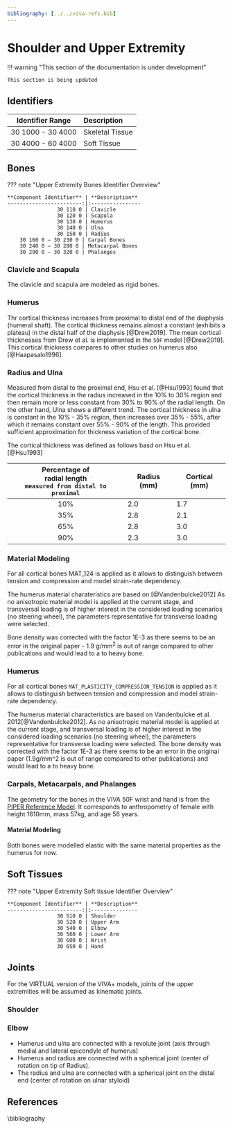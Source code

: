 ```yaml
---
bibliography: [../../viva-refs.bib]
---
```

# Shoulder and Upper Extremity

!!! warning "This section of the documentation is under development"
    
    This section is being updated

## Identifiers


**Identifier Range** | **Description**
:-------------------:|:---------------
  30 1000 - 30 4000  | Skeletal Tissue
  30 4000 - 60 4000  | Soft Tissue

## Bones

??? note "Upper Extremity Bones Identifier Overview"

    **Component Identifier** | **Description**
    ------------------------:|:----------------
                    30 110 0 | Clavicle
                    30 120 0 | Scapula
                    30 130 0 | Humerus
                    30 140 0 | Ulna
                    30 150 0 | Radius
        30 160 0 – 30 230 0 | Carpal Bones
        30 240 0 – 30 280 0 | Metacarpal Bones
        30 290 0 – 30 320 0 | Phalanges

### Clavicle and Scapula 

The clavicle and scapula are modeled as rigid bones. 

### Humerus

Thr cortical thickness increases from proximal to distal end of the diaphysis (humeral shaft). The cortical thickness remains almost a constant (exhibits a plateau) in the distal half of the diaphysis [@Drew2019]. The mean cortical thicknesses from Drew et al. is implemented in the `50F` model [@Drew2019]. This cortical thickness compares to other studies on humerus also [@Haapasalo1996].

### Radius and Ulna

Measured from distal to the proximal end, Hsu et al. [@Hsu1993] found that
the cortical thickness in the radius increased in the 10% to 30% region and then remain more or less constant from 30% to 90% of the radial length.
On the other hand, Ulna shows a different trend. The cortical thickness in ulna is constant in the 10% - 35% region, then increases over 35% - 55%, after which it remains constant over 55% - 90% of the length. 
This provided sufficient approximation for thickness variation of the cortical bone.

The cortical thickness was defined as follows basd on Hsu et al. [@Hsu1993]

| Percentage of <br/> radial length <br/> `measured from distal to proximal` | Radius (mm) | Cortical (mm) |
|:--------------------------------------------------------------------------:|-------------|---------------|
|                                    10%                                     | 2.0         | 1.7           |
|                                    35%                                     | 2.8         | 2.1           |
|                                    65%                                     | 2.8         | 3.0           |
|                                    90%                                     | 2.3         | 3.0           |


<!-- !!! tip "Note for future implementation: Influence of age"

    Effect of aging on the radius-ulna geometry [@Bouxsein1994]: The cortical area does not seem to change, but the total cross-sectional area increased with age. -->

### Material Modeling

For all cortical bones MAT_124 is applied as it allows to distinguish between tension and compression and model strain-rate dependency.

The humerus material charateristics are based on [@Vandenbulcke2012] As no anisotropic material model is applied at the current stage, and transversal loading is of higher interest in the considered loading scenarios (no steering wheel), the parameters representative for transverse loading were selected.

Bone density was corrected with the factor 1E-3 as there seems to be an error in the original paper - 1.9 g/mm$^2$ is out of range compared to other publications and would lead to a to heavy bone. 
<!-- 
TODO: Implement strain rate dependency and plasticity (compression and tension).
 -->

### Humerus

For all cortical bones `MAT_PLASTICITY_COMPRESSION_TENSION` is applied as it allows to distinguish between tension and compression and model strain-rate dependency.

The humerus material characteristics are based on Vandenbulcke et al. 2012[@Vandenbulcke2012]. As no anisotropic material model is applied at the current stage, and transversal loading is of higher interest in the considered loading scenarios (no steering wheel), the parameters representative for transverse loading were selected. The bone density was corrected with the factor 1E-3 as there seems to be an error in the original paper (1.9g/mm^2 is out of range compared to other publications) and would lead to a to heavy bone. 

<!-- TODO: Implement strain rate dependency and plasticity (compression and tension). 

Notes for future improvements:

For HUMOS [@Duprey2007], ratios between traction and compression parameters were calculated. Compression parameters divided by the traction parameters of these animal humerus gave the following ratios:

    For the Young modulus E: between 0.34 and 0.5 (0.3 applied)

    For the maximum stress σ max: between 1.15 and 1.5 (1.5 applied)

    For the maximum strain ∊ max: between 2.5 and 3 (2.67 applied)

Using these ratios, compression parameters were found from human traction parameters as follows:

    Young modulus E = 6000 MPa

    Poisson's coefficient ν = 0.3

    Maximum stress σ max = 135 MPa

    Maximum strain ∊ max = 0.04

Tension parameters described in the same publication:

    Young modulus E = 18,000 MPa

    Poisson's coefficient ν = 0.3

    Maximum stress σ max = 90 MPa

    Maximum strain ∊ max = 0.015
 -->

### Carpals, Metacarpals, and Phalanges

   

The geometry for the bones in the VIVA 50F wrist and hand is from the [PIPER Reference Model](https://gitlab.inria.fr/piper/misc_models/-/tree/master/registration_reference_model/22_REF_LTE635_Assembly). It corresponds to anthropometry of female with height 1610mm, mass 57kg, and age 56 years.


#### Material Modeling

Both bones were modelled elastic with the same material properties as the humerus for now. 

<!-- 
<!-- TODO:
#### To be implemented later on 

Paper: Cortical thickness analysis of the **proximal humerus** [@Majed2017]

Paper: Regional variations of **cortical bone in the humeral head region**: A preliminary study [@Wang2018]

Paper: (Cortical thickness on the shaft) Measurement of the bony anatomy of the humerus using magnetic resonance imaging [@Murdoch2002]

Paper: Three-dimensional distribution of trabecular bone density and cortical thickness in the **distal humerus** [@Diederichs2009]

 -->
## Soft Tissues

??? note "Upper Extremity Soft tissue Identifier Overview"

    **Component Identifier** | **Description**
    ------------------------:|:---------------
                    30 510 0 | Shoulder
                    30 520 0 | Upper Arm
                    30 540 0 | Elbow
                    30 560 0 | Lower Arm
                    30 600 0 | Wrist
                    30 650 0 | Hand

<!-- ### Skin


Skin material properties for the whole upper extremities are based on [@Flynn2010] using an Ogden material model (without strain rate dependency).

The material properties provided for the posterior side of the upper arm were selected. In future trials the other region-specific material parameters can be tried out. 
Prony series coefficients provided in the paper are also applied 

<!-- (TODO: Check if variables are consistent within simplified example)

### Fat

For the soft tissue, the material form the original VIVA model remained, which are based on a fat tissue model from 

### Muscle 

-->

## Joints

For the VIRTUAL version of the VIVA+ models, joints of the upper extremities will be assumed as kinematic joints.

### Shoulder

### Elbow

- Humerus und ulna are connected with a revolute joint (axis through medial and lateral epicondyle of humerus)
- Humerus and radius are connected with a spherical joint (center of rotation on tip of Radius). 
- The radius and ulna are connected with a spherical joint on the distal end (center of rotation on ulnar styloid)
 

## References

\bibliography
